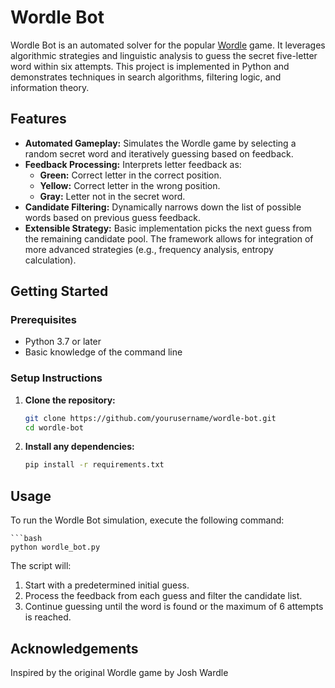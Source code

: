 # Wordle Bot
Wordle Bot is an automated solver for the popular [Wordle](https://www.nytimes.com/games/wordle/index.html) game. It leverages algorithmic strategies and linguistic analysis to guess the secret five-letter word within six attempts. This project is implemented in Python and demonstrates techniques in search algorithms, filtering logic, and information theory.

## Features

- **Automated Gameplay:** Simulates the Wordle game by selecting a random secret word and iteratively guessing based on feedback.
- **Feedback Processing:** Interprets letter feedback as:
  - **Green:** Correct letter in the correct position.
  - **Yellow:** Correct letter in the wrong position.
  - **Gray:** Letter not in the secret word.
- **Candidate Filtering:** Dynamically narrows down the list of possible words based on previous guess feedback.
- **Extensible Strategy:** Basic implementation picks the next guess from the remaining candidate pool. The framework allows for integration of more advanced strategies (e.g., frequency analysis, entropy calculation).

## Getting Started

### Prerequisites

- Python 3.7 or later
- Basic knowledge of the command line

### Setup Instructions

1. **Clone the repository:**

   ```bash
   git clone https://github.com/yourusername/wordle-bot.git
   cd wordle-bot

2. **Install any dependencies:**

    ```bash
    pip install -r requirements.txt

## Usage

To run the Wordle Bot simulation, execute the following command:

    ```bash
    python wordle_bot.py

The script will:
1. Start with a predetermined initial guess.
2. Process the feedback from each guess and filter the candidate list.
3. Continue guessing until the word is found or the maximum of 6 attempts is reached.

## Acknowledgements

Inspired by the original Wordle game by Josh Wardle

